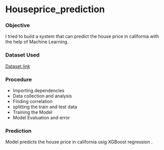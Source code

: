 # Houseprice_prediction
### Objective
I tried to build a system that can predict the house price in california with the help of Machine Learning.
### Dataset Used


[Dataset link ](https://www.kaggle.com/datasets/camnugent/california-housing-prices)

### Procedure
* Importing dependencies
* Data collection and analysis
* Finding correlation
* splitting the train and test data
* Training the Model
* Model Evaluation and error
  

### Prediction
Model predicts the house price in california usig XGBoost regression .
